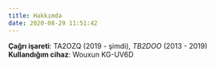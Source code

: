 ```yaml
---
title: Hakkımda
date: 2020-08-29 11:51:42
---
```

**Çağrı işareti**: TA2OZQ (2019 - şimdi), _TB2DOO_ (2013 - 2019)  
**Kullandığım cihaz**: Wouxun KG-UV6D  
